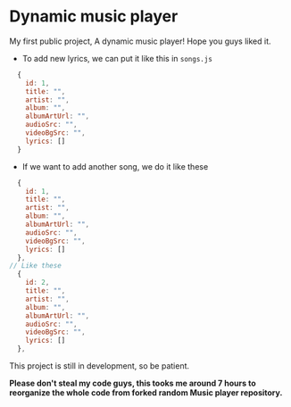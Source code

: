 # Dynamic music player

My first public project, A dynamic music player! Hope you guys liked it.

- To add new lyrics, we can put it like this in `songs.js`

```javascript
  {
    id: 1,
    title: "",
    artist: "",
    album: "",
    albumArtUrl: "",
    audioSrc: "",
    videoBgSrc: "",
    lyrics: []
  }
```

- If we want to add another song, we do it like these

```javascript
  {
    id: 1,
    title: "",
    artist: "",
    album: "",
    albumArtUrl: "",
    audioSrc: "",
    videoBgSrc: "",
    lyrics: []
  },
// Like these
  {
    id: 2,
    title: "",
    artist: "",
    album: "",
    albumArtUrl: "",
    audioSrc: "",
    videoBgSrc: "",
    lyrics: []
  },
```

This project is still in development, so be patient.

**Please don't steal my code guys, this tooks me around 7 hours to reorganize the whole code from forked random Music player repository.**

